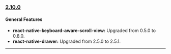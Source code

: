 ### [2.10.0](https://github.com/GeekyAnts/NativeBase/releases/tag/v2.10.0)


#### General Features

*   **react-native-keyboard-aware-scroll-view:** Upgraded from 0.5.0 to 0.8.0.
*   **react-native-drawer:** Upgraded from 2.5.0 to 2.5.1.


<hr>
